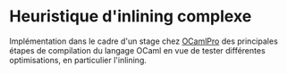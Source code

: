 # Heuristique d'inlining complexe
Implémentation dans le cadre d'un stage chez [OCamlPro](https://ocamlpro.com/) des principales étapes de compilation du langage OCaml en vue de tester différentes optimisations, en particulier l'inlining.
